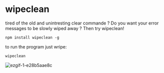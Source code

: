 # wipeclean

tired of the old and unintresting clear commande ? 
Do you want your error messages to be slowly wiped away ?
Then try wipeclean!

`npm install wipeclean -g` 

to run the program just wripe: 

`wipeclean`

![ezgif-1-e28b5aae8c](https://user-images.githubusercontent.com/60259431/155228227-a429c2ae-a003-41d0-b8de-a6fa8b7413c7.gif)
